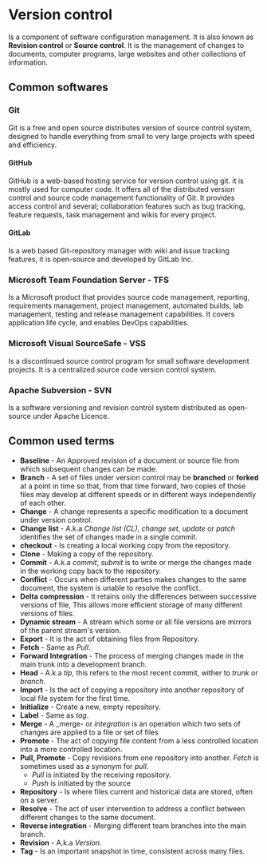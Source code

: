 # Version control

Is a component of software configuration management. It is also known as __Revision control__ or __Source control__. It is the management of changes to documents, computer programs, large websites and other collections of information.

## Common softwares

### Git

Git is a free and open source distributes version of source control system, designed to handle everything from small to very large projects with speed and efficiency.

#### GitHub

GitHub is a web-based hosting service for version control using git. it is mostly used for computer code. It offers all of the distributed version control and source code management functionality of Git. It provides access control and several; collaboration features such as bug tracking, feature requests, task management and wikis for every project.

#### GitLab

Is a web based Git-repository manager with wiki and issue tracking features, it is open-source and developed by GitLab Inc.

### Microsoft Team Foundation Server - TFS

Is a Microsoft product that  provides source code management, reporting, requirements management, project management, automated builds, lab management, testing and release management capabilities. It covers application life cycle, and enables DevOps capabilities.

### Microsoft Visual SourceSafe - VSS

Is a discontinued source control program for small software development projects. It is a centralized source code version control system.

### Apache Subversion - SVN

Is a software versioning and revision control system distributed as open-source under Apache Licence.

## Common used terms

* __Baseline__ - An Approved revision of a document or source file from which subsequent changes can be made.
* __Branch__ - A set of files under version control may be __branched__ or __forked__ at a point in time so that, from that time forward, two copies of those files may develop at different speeds or in different ways independently of each other.
* __Change__ - A change represents a specific modification to a document under version control.
* __Change list__ - A.k.a _Change list (CL)_, _change set_, _update_ or _patch_ identifies the set of changes made in a single commit.
* __checkout__ - Is creating a local working copy from the repository.
* __Clone__ - Making a copy of the repository.
* __Commit__ - A.k.a _commit_, _submit_ is to write or merge the changes made in the working copy back to the repository.
* __Conflict__ - Occurs when different parties makes changes to the same document, the system is unable to resolve the conflict..
* __Delta compression__ - It retains only the differences between successive versions of file, This allows more efficient storage of many different versions of files.
* __Dynamic stream__ - A stream which some or all file versions are mirrors of the parent stream's version.
* __Export__ - It is the act of obtaining files from Repository.
* __Fetch__ - Same as _Pull_.
* __Forward Integration__ - The process of merging changes made in the main trunk into a development branch.
* __Head__ - A.k.a _tip_, this refers to the most recent commit, wither to _trunk_ or _branch_.
* __Import__ - Is the act of copying a repository into another repository of local file system for the first time.
* __Initialize__ - Create a new, empty repository.
* __Label__ - Same as _tag_.
* __Merge__ - A _merge- or _integration_ is an operation which two sets of changes are applied to a file or set of files
* __Promote__ - The act of copying file content from a less controlled location into a more controlled location.
* __Pull, Promote__ - Copy revisions from one repository into another. _Fetch_ is sometimes used as a synonym for _pull_.
  * _Pull_ is initiated by the receiving repository.
  * _Push_ is initiated by the source
* __Repository__ - Is where files current and historical data are stored, often on a server.
* __Resolve__ - The act of user intervention to address a conflict between different changes to the same document.
* __Reverse integration__ - Merging different team branches into the main branch.
* __Revision__ - A.k.a _Version_.
* __Tag__ - Is an important snapshot in time, consistent across many files.